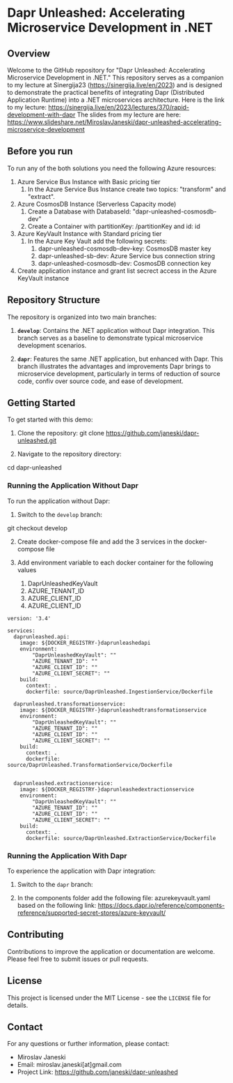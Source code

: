 # Dapr Unleashed: Accelerating Microservice Development in .NET

## Overview

Welcome to the GitHub repository for "Dapr Unleashed: Accelerating Microservice Development in .NET." This repository serves as a companion to my lecture at Sinergija23 (https://sinergija.live/en/2023) and is designed to demonstrate the practical benefits of integrating Dapr (Distributed Application Runtime) into a .NET microservices architecture. Here is the link to my lecture: https://sinergija.live/en/2023/lectures/370/rapid-development-with-dapr
The slides from my lecture are here: https://www.slideshare.net/MiroslavJaneski/dapr-unleashed-accelerating-microservice-development

## Before you run
To run any of the both solutions you need the following Azure resources:

1. Azure Service Bus Instance with Basic pricing tier
	1. In the Azure Service Bus Instance create two topics: "transform" and "extract".
2. Azure CosmosDB Instance (Serverless Capacity mode)
	1. Create a Database with DatabaseId: "dapr-unleashed-cosmosdb-dev"
	2. Create a Container with partitionKey: /partitionKey and id: id
3. Azure KeyVault Instance with Standard pricing tier
	1. In the Azure Key Vault add the following secrets:
		1. dapr-unleashed-cosmosdb-dev-key: CosmosDB master key
		2. dapr-unleashed-sb-dev: Azure Service bus connection string
		3. dapr-unleashed-cosmosdb-dev: CosmosDB connection key
4. Create application instance and grant list secrect access in the Azure KeyVault instance

## Repository Structure

The repository is organized into two main branches:

1. **`develop`**: Contains the .NET application without Dapr integration. This branch serves as a baseline to demonstrate typical microservice development scenarios.
   
2. **`dapr`**: Features the same .NET application, but enhanced with Dapr. This branch illustrates the advantages and improvements Dapr brings to microservice development, particularly in terms of reduction of source code, confiv over source code, and ease of development.

## Getting Started

To get started with this demo:

1. Clone the repository:
git clone https://github.com/janeski/dapr-unleashed.git


2. Navigate to the repository directory:

cd dapr-unleashed


### Running the Application Without Dapr

To run the application without Dapr:

1. Switch to the `develop` branch:

git checkout develop

2. Create docker-compose file and add the 3 services in the docker-compose file

3. Add environment variable to each docker container for the following values
	1. DaprUnleashedKeyVault
	2. AZURE_TENANT_ID
	3. AZURE_CLIENT_ID
	4. AZURE_CLIENT_ID

```
version: '3.4'

services:
  daprunleashed.api:
    image: ${DOCKER_REGISTRY-}daprunleashedapi
    environment:
        "DaprUnleashedKeyVault": ""
        "AZURE_TENANT_ID": ""
        "AZURE_CLIENT_ID": ""
        "AZURE_CLIENT_SECRET": ""
    build:
      context: .
      dockerfile: source/DaprUnleashed.IngestionService/Dockerfile

  daprunleashed.transformationservice:
    image: ${DOCKER_REGISTRY-}daprunleashedtransformationservice
    environment:
        "DaprUnleashedKeyVault": ""
        "AZURE_TENANT_ID": ""
        "AZURE_CLIENT_ID": ""
        "AZURE_CLIENT_SECRET": ""
    build:
      context: .
      dockerfile: source/DaprUnleashed.TransformationService/Dockerfile


  daprunleashed.extractionservice:
    image: ${DOCKER_REGISTRY-}daprunleashedextractionservice
    environment:
        "DaprUnleashedKeyVault": ""
        "AZURE_TENANT_ID": ""
        "AZURE_CLIENT_ID": ""
        "AZURE_CLIENT_SECRET": ""
    build:
      context: .
      dockerfile: source/DaprUnleashed.ExtractionService/Dockerfile

```

### Running the Application With Dapr

To experience the application with Dapr integration:

1. Switch to the `dapr` branch:

2. In the components folder add the following file: azurekeyvault.yaml based on the following link: https://docs.dapr.io/reference/components-reference/supported-secret-stores/azure-keyvault/


## Contributing

Contributions to improve the application or documentation are welcome. Please feel free to submit issues or pull requests.

## License

This project is licensed under the MIT License - see the `LICENSE` file for details.

## Contact

For any questions or further information, please contact:

- Miroslav Janeski
- Email: miroslav.janeski[at]gmail.com
- Project Link: https://github.com/janeski/dapr-unleashed
